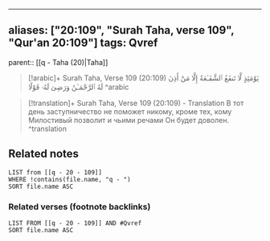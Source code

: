
---
aliases: ["20:109", "Surah Taha, verse 109", "Qur'an 20:109"]
tags: Qvref
---

parent:: [[q - Taha (20)|Taha]]

> [!arabic]+ Surah Taha, Verse 109 (20:109)
> <span class="quran-arabic">يَوْمَئِذٍ لَّا تَنفَعُ ٱلشَّفَـٰعَةُ إِلَّا مَنْ أَذِنَ لَهُ ٱلرَّحْمَـٰنُ وَرَضِىَ لَهُۥ قَوْلًا</span>
^arabic

> [!translation]+ Surah Taha, Verse 109 (20:109) - Translation
> В тот день заступничество не поможет никому, кроме тех, кому Милостивый позволит и чьими речами Он будет доволен.
^translation



## Related notes
```dataview
LIST from [[q - 20 - 109]]
WHERE !contains(file.name, "q - ")
SORT file.name ASC
```

### Related verses (footnote backlinks)
```dataview
LIST FROM [[q - 20 - 109]] AND #Qvref
SORT file.name ASC
```

